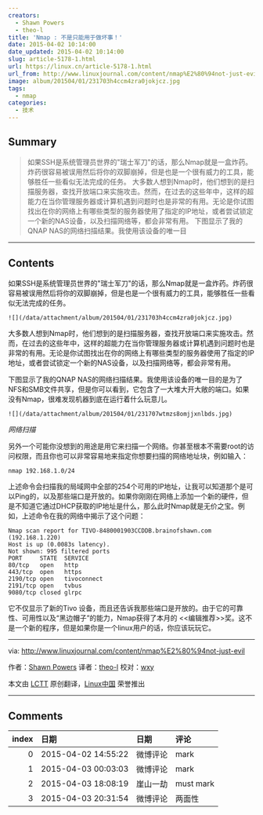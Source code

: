 ```yaml
---
creators:
  - Shawn Powers
  - theo-l
title: 'Nmap : 不是只能用于做坏事！'
date: 2015-04-02 10:14:00
date_updated: 2015-04-02 10:14:00
slug: article-5178-1.html
url: https://linux.cn/article-5178-1.html
url_from: http://www.linuxjournal.com/content/nmap%E2%80%94not-just-evil
image: album/201504/01/231703h4ccm4zra0jokjcz.jpg
tags:
  - nmap
categories:
  - 技术
---
```


## Summary

> 如果SSH是系统管理员世界的&quot;瑞士军刀&quot;的话，那么Nmap就是一盒炸药。炸药很容易被误用然后将你的双脚崩掉，但是也是一个很有威力的工具，能够胜任一些看似无法完成的任务。  大多数人想到Nmap时，他们想到的是扫描服务器，查找开放端口来实施攻击。然而，在过去的这些年中，这样的超能力在当你管理服务器或计算机遇到问题时也是非常的有用。无论是你试图找出在你的网络上有哪些类型的服务器使用了指定的IP地址，或者尝试锁定一个新的NAS设备，以及扫描网络等，都会非常有用。 下图显示了我的QNAP NAS的网络扫描结果。我使用该设备的唯一目

***

<!-- more -->

## Contents

如果SSH是系统管理员世界的"瑞士军刀"的话，那么Nmap就是一盒炸药。炸药很容易被误用然后将你的双脚崩掉，但是也是一个很有威力的工具，能够胜任一些看似无法完成的任务。

`![](/data/attachment/album/201504/01/231703h4ccm4zra0jokjcz.jpg)`

大多数人想到Nmap时，他们想到的是扫描服务器，查找开放端口来实施攻击。然而，在过去的这些年中，这样的超能力在当你管理服务器或计算机遇到问题时也是非常的有用。无论是你试图找出在你的网络上有哪些类型的服务器使用了指定的IP地址，或者尝试锁定一个新的NAS设备，以及扫描网络等，都会非常有用。

下图显示了我的QNAP NAS的网络扫描结果。我使用该设备的唯一目的是为了NFS和SMB文件共享，但是你可以看到，它包含了一大堆大开大敞的端口。如果没有Nmap，很难发现机器到底在运行着什么玩意儿。

`![](/data/attachment/album/201504/01/231707wtmzs8omjjxnlbds.jpg)`

*网络扫描*

另外一个可能你没想到的用途是用它来扫描一个网络。你甚至根本不需要root的访问权限，而且你也可以非常容易地来指定你想要扫描的网络地址块，例如输入：

```shell
nmap 192.168.1.0/24
```

上述命令会扫描我的局域网中全部的254个可用的IP地址，让我可以知道那个是可以Ping的，以及那些端口是开放的。如果你刚刚在网络上添加一个新的硬件，但是不知道它通过DHCP获取的IP地址是什么，那么此时Nmap就是无价之宝。例如，上述命令在我的网络中揭示了这个问题：

```shell
Nmap scan report for TIVO-8480001903CCDDB.brainofshawn.com (192.168.1.220)
Host is up (0.0083s latency).
Not shown: 995 filtered ports
PORT     STATE  SERVICE
80/tcp   open   http
443/tcp  open   https
2190/tcp open   tivoconnect
2191/tcp open   tvbus
9080/tcp closed glrpc
```

它不仅显示了新的Tivo 设备，而且还告诉我那些端口是开放的。由于它的可靠性、可用性以及“黑边帽子”的能力，Nmap获得了本月的 <<编辑推荐>>奖。这不是一个新的程序，但是如果你是一个linux用户的话，你应该玩玩它。

---

via: <http://www.linuxjournal.com/content/nmap%E2%80%94not-just-evil>

作者：[Shawn Powers](http://www.linuxjournal.com/users/shawn-powers) 译者：[theo-l](https://github.com/theo-l) 校对：[wxy](https://github.com/wxy)

本文由 [LCTT](https://github.com/LCTT/TranslateProject) 原创翻译，[Linux中国](https://linux.cn/) 荣誉推出

***

## Comments

|   index | 日期                | 日期     | 评论      |
|--------:|:--------------------|:---------|:----------|
|       0 | 2015-04-02 14:55:22 | 微博评论 | mark      |
|       1 | 2015-04-03 00:03:03 | 微博评论 | mark      |
|       2 | 2015-04-03 18:08:19 | 崖山一劫 | must mark |
|       3 | 2015-04-03 20:31:54 | 微博评论 | 两面性    |
